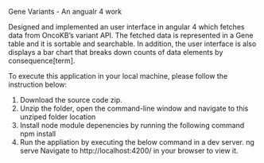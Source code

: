 Gene Variants - An angualr 4 work

Designed and implemented an user interface in angular 4 which fetches data from OncoKB’s variant API. The fetched data is represented in a Gene table and it is sortable and searchable. In addition, the user interface is also displays a bar chart that breaks down counts of data elements by consequence[term].

To execute this application in your local machine, please follow the instruction below:
1. Download the source code zip.
2. Unzip the folder, open the command-line window and  navigate to this unziped folder location 
3. Install node module depenencies by running the following command
            npm install
4. Run the appliation by executing the below command in a dev server.
            ng serve 
  Navigate to http://localhost:4200/  in your browser to view it.
